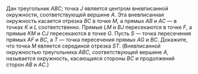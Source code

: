 Дан треугольник $ABC$; точка $J$ является центром вневписанной окружности, соответствующей вершине $A$. Эта вневписанная окружность касается отрезка $BC$ в точке $M$, а прямых $AB$ и $AC$ — в точках $K$ и $L$ соответственно. Прямые $LM$ и $BJ$ пересекаются в точке $F$, а прямые $KM$ и $CJ$ пересекаются в точке $G$. Пусть $S$ — точка пересечения прямых $AF$ и $BC$, а $T$ — точка пересечения прямых $AG$ и $BC$. Докажите, что точка $M$ является серединой отрезка $ST$. (Вневписанной окружностью треугольника $ABC$, соответствующей вершине $A$, называется окружность, касающаяся стороны $BC$ и продолжений сторон $AB$ и $AC$.)